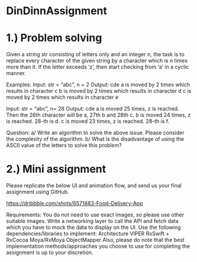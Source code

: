 # DinDinnAssignment

# 1.) Problem solving

Given a string str consisting of letters only and an integer n, the task is to replace every character of the given string by a character which is n times more than it. If the letter exceeds ‘z’, then start checking from ‘a’ in a cyclic manner.

Examples:
Input: str = “abc”, n = 2
Output: cde
a is moved by 2 times which results in character c
b is moved by 2 times which results in character d
c is moved by 2 times which results in character e

Input: str = “abc”, n= 28
Output: cde
a is moved 25 times, z is reached. Then the 26th character will be a, 27th b and 28th c.
b is moved 24 times, z is reached. 28-th is d.
c is moved 23 times, z is reached. 28-th is f.

Question: 
a/ Write an algorithm to solve the above issue. Please consider the complexity of the algorithm.
b/ What is the disadvantage of using the ASCII value of the letters to solve this problem?

# 2.) Mini assignment

Please replicate the below UI and animation flow, and send us your final assignment using GitHub.

https://dribbble.com/shots/6571883-Food-Delivery-App

Requirements:
You do not need to use exact images, so please use other suitable images. 
Write a networking layer to call the API and fetch data which you have to mock the data to display on the UI.
Use the following dependencies/libraries to implement:
Architecture VIPER
RxSwift + RxCocoa
Moya/RxMoya
ObjectMapper
Also, please do note that the best implementation methods/approaches you choose to use for completing the assignment is up to your discretion.
